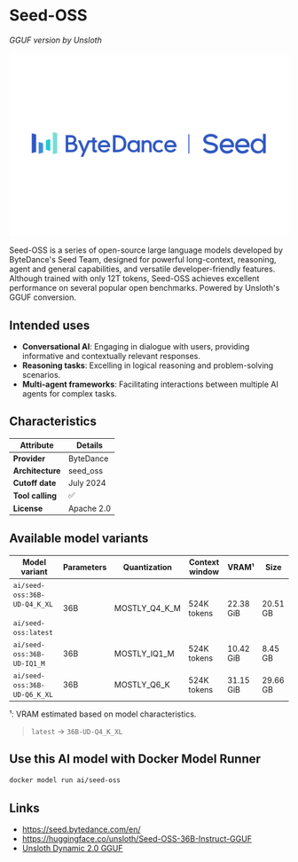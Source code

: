 # Seed-OSS
*GGUF version by Unsloth*

![logo](https://github.com/docker/model-cards/raw/refs/heads/main/logos/byte-seed-280x184.svg)

Seed-OSS is a series of open-source large language models developed by ByteDance's Seed Team, designed for powerful long-context, reasoning, agent and general capabilities, and versatile developer-friendly features. Although trained with only 12T tokens, Seed-OSS achieves excellent performance on several popular open benchmarks.
Powered by Unsloth's GGUF conversion.

## Intended uses

- **Conversational AI**: Engaging in dialogue with users, providing informative and contextually relevant responses.
- **Reasoning tasks**: Excelling in logical reasoning and problem-solving scenarios.
- **Multi-agent frameworks**: Facilitating interactions between multiple AI agents for complex tasks.

## Characteristics

| Attribute        | Details    |
|------------------|------------|
| **Provider**     | ByteDance  |
| **Architecture** | seed_oss   |
| **Cutoff date**  | July 2024  |
| **Tool calling** | ✅          |
| **License**      | Apache 2.0 |

## Available model variants

| Model variant | Parameters | Quantization | Context window | VRAM¹ | Size |
|---------------|------------|--------------|----------------|------|-------|
| `ai/seed-oss:36B-UD-Q4_K_XL`<br><br>`ai/seed-oss:latest` | 36B | MOSTLY_Q4_K_M | 524K tokens | 22.38 GiB | 20.51 GB |
| `ai/seed-oss:36B-UD-IQ1_M` | 36B | MOSTLY_IQ1_M | 524K tokens | 10.42 GiB | 8.45 GB |
| `ai/seed-oss:36B-UD-Q6_K_XL` | 36B | MOSTLY_Q6_K | 524K tokens | 31.15 GiB | 29.66 GB |

¹: VRAM estimated based on model characteristics.

> `latest` → `36B-UD-Q4_K_XL`

## Use this AI model with Docker Model Runner

```bash
docker model run ai/seed-oss
```

## Links
- https://seed.bytedance.com/en/
- https://huggingface.co/unsloth/Seed-OSS-36B-Instruct-GGUF
- [Unsloth Dynamic 2.0 GGUF](https://docs.unsloth.ai/basics/unsloth-dynamic-2.0-ggufs)
